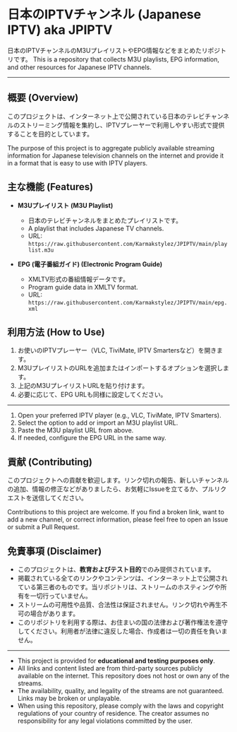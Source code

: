 # 日本のIPTVチャンネル (Japanese IPTV) aka JPIPTV

日本のIPTVチャンネルのM3UプレイリストやEPG情報などをまとめたリポジトリです。
This is a repository that collects M3U playlists, EPG information, and other resources for Japanese IPTV channels.

---

## 概要 (Overview)

このプロジェクトは、インターネット上で公開されている日本のテレビチャンネルのストリーミング情報を集約し、IPTVプレーヤーで利用しやすい形式で提供することを目的としています。

The purpose of this project is to aggregate publicly available streaming information for Japanese television channels on the internet and provide it in a format that is easy to use with IPTV players.

## 主な機能 (Features)

* **M3Uプレイリスト (M3U Playlist)**
    * 日本のテレビチャンネルをまとめたプレイリストです。
    * A playlist that includes Japanese TV channels.
    * URL: `https://raw.githubusercontent.com/Karmakstylez/JPIPTV/main/playlist.m3u`

* **EPG (電子番組ガイド) (Electronic Program Guide)**
    * XMLTV形式の番組情報データです。
    * Program guide data in XMLTV format.
    * URL: `https://raw.githubusercontent.com/Karmakstylez/JPIPTV/main/epg.xml`

## 利用方法 (How to Use)

1.  お使いのIPTVプレーヤー（VLC, TiviMate, IPTV Smartersなど）を開きます。
2.  M3UプレイリストのURLを追加またはインポートするオプションを選択します。
3.  上記のM3UプレイリストURLを貼り付けます。
4.  必要に応じて、EPG URLも同様に設定してください。

---

1.  Open your preferred IPTV player (e.g., VLC, TiviMate, IPTV Smarters).
2.  Select the option to add or import an M3U playlist URL.
3.  Paste the M3U playlist URL from above.
4.  If needed, configure the EPG URL in the same way.

## 貢献 (Contributing)

このプロジェクトへの貢献を歓迎します。リンク切れの報告、新しいチャンネルの追加、情報の修正などがありましたら、お気軽にIssueを立てるか、プルリクエストを送信してください。

Contributions to this project are welcome. If you find a broken link, want to add a new channel, or correct information, please feel free to open an Issue or submit a Pull Request.

## 免責事項 (Disclaimer)

* このプロジェクトは、**教育およびテスト目的**でのみ提供されています。
* 掲載されている全てのリンクやコンテンツは、インターネット上で公開されている第三者のものです。当リポジトリは、ストリームのホスティングや所有を一切行っていません。
* ストリームの可用性や品質、合法性は保証されません。リンク切れや再生不可の場合があります。
* このリポジトリを利用する際は、お住まいの国の法律および著作権法を遵守してください。利用者が法律に違反した場合、作成者は一切の責任を負いません。

---

* This project is provided for **educational and testing purposes only**.
* All links and content listed are from third-party sources publicly available on the internet. This repository does not host or own any of the streams.
* The availability, quality, and legality of the streams are not guaranteed. Links may be broken or unplayable.
* When using this repository, please comply with the laws and copyright regulations of your country of residence. The creator assumes no responsibility for any legal violations committed by the user.
